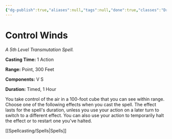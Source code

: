 ```yaml
---
{"dg-publish":true,"aliases":null,"tags":null,"done":true,"classes":"Druid, Sorcerer, Wizard,","spellLevel":5,"school":"Transmutation","source":"XGE","permalink":"/spells/control-winds/","dgHomeLink":false,"dgPassFrontmatter":true}
---
```


# Control Winds
*A 5th Level Transmutation Spell.*

**Casting Time:** 1 Action

**Range:** Point, 300 Feet

**Components:** V S 

**Duration:** Timed, 1 Hour

You take control of the air in a 100-foot cube that you can see within range. Choose one of the following effects when you cast the spell. The effect lasts for the spell's duration, unless you use your action on a later turn to switch to a different effect. You can also use your action to temporarily halt the effect or to restart one you've halted.

[[Spellcasting/Spells|Spells]]